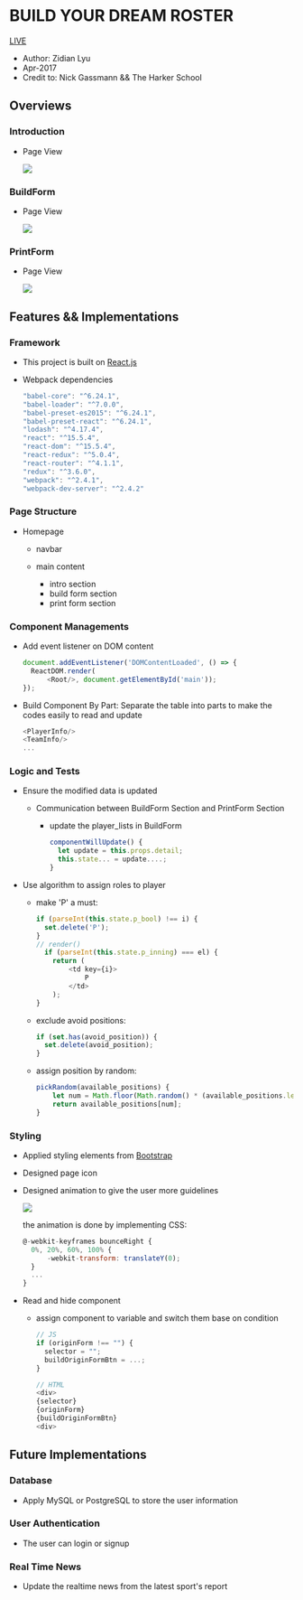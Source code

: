 # BUILD YOUR DREAM ROSTER

[LIVE][roster]

- Author: Zidian Lyu
- Apr-2017
- Credit to: Nick Gassmann && The Harker School

## Overviews

### Introduction

- Page View

  ![](https://github.com/zidianlyu/BaseballTeamBuilder/blob/master/asset/img/intro.png)

### BuildForm

- Page View

  ![](https://github.com/zidianlyu/BaseballTeamBuilder/blob/master/asset/img/buildForm.png)

### PrintForm

- Page View

  ![](https://github.com/zidianlyu/BaseballTeamBuilder/blob/master/asset/img/printForm.png)

## Features && Implementations

### Framework

- This project is built on [React.js](https://facebook.github.io/react/)
- Webpack dependencies

  ```javascript
  "babel-core": "^6.24.1",
  "babel-loader": "^7.0.0",
  "babel-preset-es2015": "^6.24.1",
  "babel-preset-react": "^6.24.1",
  "lodash": "^4.17.4",
  "react": "^15.5.4",
  "react-dom": "^15.5.4",
  "react-redux": "^5.0.4",
  "react-router": "^4.1.1",
  "redux": "^3.6.0",
  "webpack": "^2.4.1",
  "webpack-dev-server": "^2.4.2"
  ```

### Page Structure

- Homepage

  - navbar
  - main content

    - intro section
    - build form section
    - print form section

### Component Managements

- Add event listener on DOM content

  ```javascript
  document.addEventListener('DOMContentLoaded', () => {
    ReactDOM.render(
        <Root/>, document.getElementById('main'));
  });
  ```

- Build Component By Part: Separate the table into parts to make the codes easily to read and update

  ```javascript
  <PlayerInfo/>
  <TeamInfo/>
  ...
  ```

### Logic and Tests

- Ensure the modified data is updated

  - Communication between BuildForm Section and PrintForm Section

    - update the player_lists in BuildForm

      ```javascript
      componentWillUpdate() {
        let update = this.props.detail;
        this.state... = update....;
      }
      ```

- Use algorithm to assign roles to player

  - make 'P' a must:

    ```javascript
    if (parseInt(this.state.p_bool) !== i) {
      set.delete('P');
    }
    // render()
      if (parseInt(this.state.p_inning) === el) {
        return (
            <td key={i}>
                P
            </td>
        );
    }
    ```

  - exclude avoid positions:

    ```javascript
    if (set.has(avoid_position)) {
      set.delete(avoid_position);
    }
    ```

  - assign position by random:
    ```javascript
    pickRandom(available_positions) {
        let num = Math.floor(Math.random() * (available_positions.length));
        return available_positions[num];
    }
    ```

### Styling

- Applied styling elements from [Bootstrap](http://getbootstrap.com/)

- Designed page icon

- Designed animation to give the user more guidelines

  ![](https://github.com/zidianlyu/BaseballTeamBuilder/blob/master/asset/img/arrow_animation.png)

  the animation is done by implementing CSS:

  ```javascript
  @-webkit-keyframes bounceRight {
    0%, 20%, 60%, 100% {
        -webkit-transform: translateY(0);
    }
    ...
  }
  ```

- Read and hide component

  - assign component to variable and switch them base on condition

    ```javascript
    // JS
    if (originForm !== "") {
      selector = "";
      buildOriginFormBtn = ...;
    }
    ```

    ```javascript
    // HTML
    <div>
    {selector}
    {originForm}
    {buildOriginFormBtn}
    <div>
    ```

## Future Implementations

### Database

- Apply MySQL or PostgreSQL to store the user information

### User Authentication

- The user can login or signup

### Real Time News

- Update the realtime news from the latest sport's report

[roster]: https://zidianlyu.github.io/BaseballTeamBuilder/
